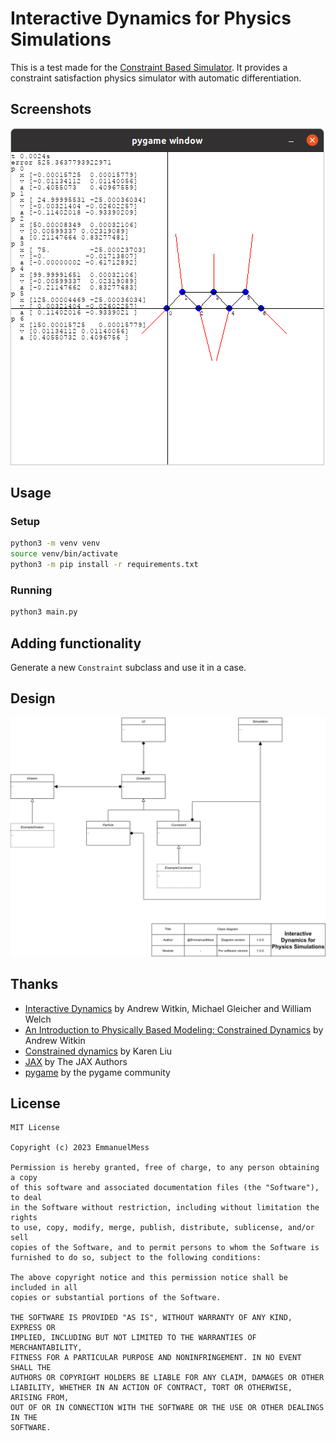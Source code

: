 #  Interactive Dynamics for Physics Simulations

This is a test made for the [Constraint Based Simulator](https://github.com/EmmanuelMess/ConstraintBasedSimulator). It provides a constraint satisfaction physics simulator with automatic differentiation.

## Screenshots

<img src="./screenshots/1.png"/>

## Usage

### Setup
```bash
python3 -m venv venv
source venv/bin/activate
python3 -m pip install -r requirements.txt
```

### Running
```bash
python3 main.py
```

## Adding functionality

Generate a new `Constraint` subclass and use it in a case.

## Design

<img src="./design/class-diagram.png"/>

## Thanks
* [Interactive Dynamics](https://dl.acm.org/doi/pdf/10.1145/91394.91400) by Andrew Witkin, Michael Gleicher and William Welch
* [An Introduction to Physically Based Modeling: Constrained Dynamics](https://www.cs.cmu.edu/~baraff/pbm/constraints.pdf) by Andrew Witkin
* [Constrained dynamics](https://sites.cc.gatech.edu/classes/AY2017/cs7496_fall/slides/ConstrDyn.pdf) by Karen Liu
* [JAX](https://jax.readthedocs.io/en/latest/notebooks/quickstart.html) by The JAX Authors
* [pygame](https://www.pygame.org) by the pygame community

## License

```text
MIT License

Copyright (c) 2023 EmmanuelMess

Permission is hereby granted, free of charge, to any person obtaining a copy
of this software and associated documentation files (the "Software"), to deal
in the Software without restriction, including without limitation the rights
to use, copy, modify, merge, publish, distribute, sublicense, and/or sell
copies of the Software, and to permit persons to whom the Software is
furnished to do so, subject to the following conditions:

The above copyright notice and this permission notice shall be included in all
copies or substantial portions of the Software.

THE SOFTWARE IS PROVIDED "AS IS", WITHOUT WARRANTY OF ANY KIND, EXPRESS OR
IMPLIED, INCLUDING BUT NOT LIMITED TO THE WARRANTIES OF MERCHANTABILITY,
FITNESS FOR A PARTICULAR PURPOSE AND NONINFRINGEMENT. IN NO EVENT SHALL THE
AUTHORS OR COPYRIGHT HOLDERS BE LIABLE FOR ANY CLAIM, DAMAGES OR OTHER
LIABILITY, WHETHER IN AN ACTION OF CONTRACT, TORT OR OTHERWISE, ARISING FROM,
OUT OF OR IN CONNECTION WITH THE SOFTWARE OR THE USE OR OTHER DEALINGS IN THE
SOFTWARE.
```
